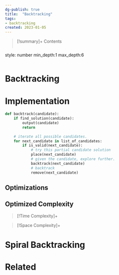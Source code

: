 ```yaml
---
dg-publish: true
title:  "Backtracking"
tags:
- backtracking
created: 2023-01-05
---
```


>[!summary]+ Contents
>```toc
style: number
min_depth:1
max_depth:6 
>```


# Backtracking

# Implementation

```python
def backtrack(candidate):
    if find_solution(candidate):
        output(candidate)
        return
    
    # iterate all possible candidates.
    for next_candidate in list_of_candidates:
        if is_valid(next_candidate):
            # try this partial candidate solution
            place(next_candidate)
            # given the candidate, explore further.
            backtrack(next_candidate)
            # backtrack
            remove(next_candidate)
```

## Optimizations

## Optimized Complexity

>[!Time Complexity]+

>[!Space Complexity]+

# Spiral Backtracking



# Related
